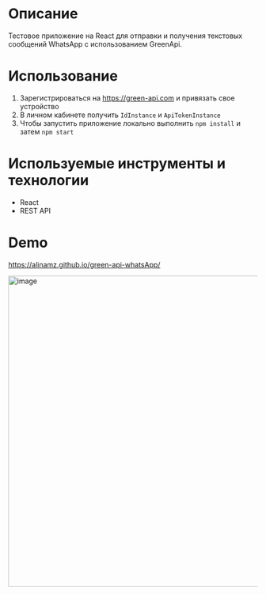 # Описание
Тестовое приложение на React для отправки и получения текстовых сообщений WhatsApp с использованием GreenApi.

# Использование
1. Зарегистрироваться на https://green-api.com и привязать свое устройство
1. В личном кабинете получить `IdInstance` и `ApiTokenInstance`
1. Чтобы запустить приложение локально выполнить `npm install` и затем `npm start`

# Используемые инструменты и технологии
- React
- REST API


# Demo 
https://alinamz.github.io/green-api-whatsApp/

<img width="629" alt="image" src="https://github.com/alinamz/green-api-whatsApp/assets/102810937/0b0ae57c-6022-4be3-a6b2-aed4f374984b">
